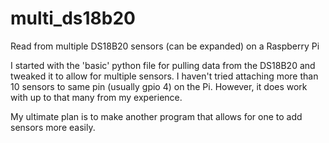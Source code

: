 # multi_ds18b20
Read from multiple DS18B20 sensors (can be expanded) on a Raspberry Pi

I started with the 'basic' python file for pulling data from the DS18B20 and tweaked it to allow for multiple sensors. I haven't tried attaching more than 10 sensors to same pin (usually gpio 4) on the Pi. However, it does work with up to that many from my experience.

My ultimate plan is to make another program that allows for one to add sensors more easily. 
